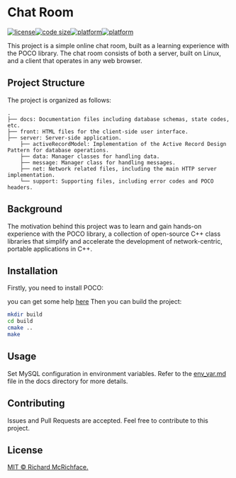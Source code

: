 # Chat Room

[![license](https://img.shields.io/github/license/Lambert-Rao/chatroom?style=plastic)](LICENSE)[![code size](https://img.shields.io/github/languages/code-size/Lambert-Rao/chatroom?style=plastic)]()[![platform](https://img.shields.io/badge/server-Linux-yellow?style=plastic)](https://en.wikipedia.org/wiki/Linux)[![platform](https://img.shields.io/badge/client-WebBrowser-lightblue?style=plastic)]()

This project is a simple online chat room, built as a learning experience with the POCO library. The chat room consists of both a server, built on Linux, and a client that operates in any web browser.

## Project Structure

The project is organized as follows:

```
.
├── docs: Documentation files including database schemas, state codes, etc.
├── front: HTML files for the client-side user interface.
├── server: Server-side application.
    ├── activeRecordModel: Implementation of the Active Record Design Pattern for database operations.
    ├── data: Manager classes for handling data.
    ├── message: Manager class for handling messages.
    ├── net: Network related files, including the main HTTP server implementation.
    └── support: Supporting files, including error codes and POCO headers.
```

## Background

The motivation behind this project was to learn and gain hands-on experience with the POCO library, a collection of open-source C++ class libraries that simplify and accelerate the development of network-centric, portable applications in C++.

## Installation

Firstly, you need to install POCO:

you can get some help [here](https://cppsecrets.com/users/36681111069711511910546971161041031049711497575664103109971051084699111109/Ubuntu-install-poco-C00-library-Linux.php)
Then you can build the project:

```bash
mkdir build
cd build
cmake ..
make
```

## Usage

Set MySQL configuration in environment variables. Refer to the [env_var.md](./docs/env_var.md) file in the docs directory for more details.

## Contributing

Issues and Pull Requests are accepted. Feel free to contribute to this project.

## License

[MIT © Richard McRichface.](./LICENSE)
